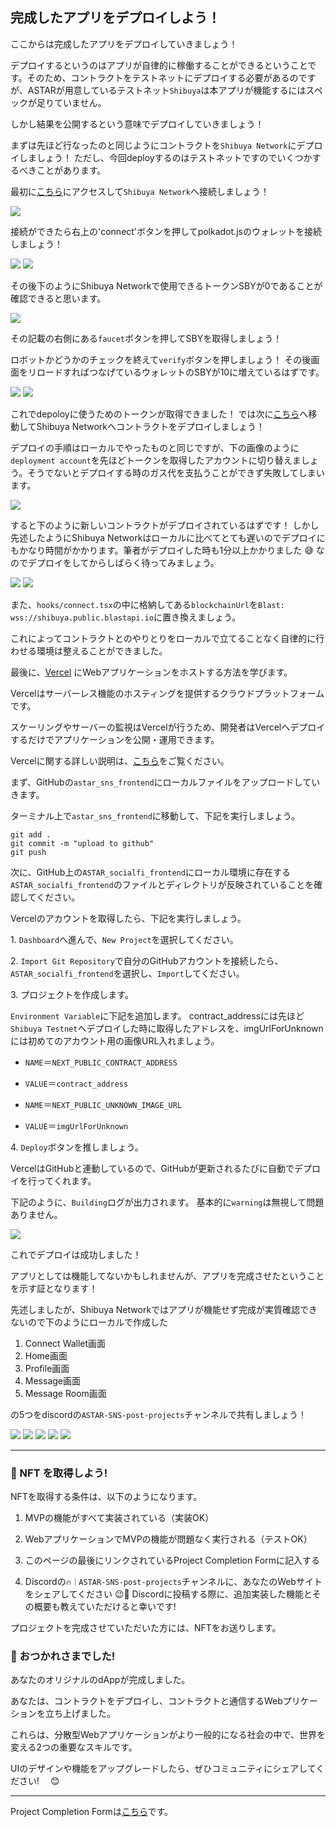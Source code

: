## 完成したアプリをデプロイしよう！

ここからは完成したアプリをデプロイしていきましょう！

デプロイするというのはアプリが自律的に稼働することができるということです。そのため、コントラクトをテストネットにデプロイする必要があるのですが、ASTARが用意しているテストネット`Shibuya`は本アプリが機能するにはスペックが足りていません。

しかし結果を公開するという意味でデプロイしていきましょう！

まずは先ほど行なったのと同じようにコントラクトを`Shibuya Network`にデプロイしましょう！ ただし、今回deployするのはテストネットですのでいくつかするべきことがあります。

最初に[こちら](https://portal.astar.network/#/astar/assets)にアクセスして`Shibuya Network`へ接続しましょう！

![](/public/images/ASTAR-SocialFi/section-3/3_2_1.png)

接続ができたら右上の'connect'ボタンを押してpolkadot.jsのウォレットを接続しましょう！

![](/public/images/ASTAR-SocialFi/section-3/3_2_2.png)
![](/public/images/ASTAR-SocialFi/section-3/3_2_3.png)

その後下のようにShibuya Networkで使用できるトークンSBYが0であることが確認できると思います。

![](/public/images/ASTAR-SocialFi/section-3/3_2_4.png)

その記載の右側にある`faucet`ボタンを押してSBYを取得しましょう！

ロボットかどうかのチェックを終えて`verify`ボタンを押しましょう！ その後画面をリロードすればつなげているウォレットのSBYが10に増えているはずです。

![](/public/images/ASTAR-SocialFi/section-3/3_2_5.png)
![](/public/images/ASTAR-SocialFi/section-3/3_2_6.png)

これでdepoloyに使うためのトークンが取得できました！ では次に[こちら](https://polkadot.js.org/apps/?rpc=wss%3A%2F%2Frpc.shibuya.astar.network#/explorer)へ移動してShibuya Networkへコントラクトをデプロイしましょう！

デプロイの手順はローカルでやったものと同じですが、下の画像のように`deployment account`を先ほどトークンを取得したアカウントに切り替えましょう。そうでないとデプロイする時のガス代を支払うことができず失敗してしまいます。

![](/public/images/ASTAR-SocialFi/section-3/3_2_7.png)

すると下のように新しいコントラクトがデプロイされているはずです！ しかし先述したようにShibuya Networkはローカルに比べてとても遅いのでデプロイにもかなり時間がかかります。筆者がデプロイした時も1分以上かかりました 😅
なのでデプロイをしてからしばらく待ってみましょう。

![](/public/images/ASTAR-SocialFi/section-3/3_2_8.png)
![](/public/images/ASTAR-SocialFi/section-3/3_2_9.png)

また、`hooks/connect.tsx`の中に格納してある`blockchainUrl`を`Blast: wss://shibuya.public.blastapi.io`に置き換えましょう。

これによってコントラクトとのやりとりをローカルで立てることなく自律的に行わせる環境は整えることができました。

最後に、[Vercel](https://vercel.com/) にWebアプリケーションをホストする方法を学びます。

Vercelはサーバーレス機能のホスティングを提供するクラウドプラットフォームです。

スケーリングやサーバーの監視はVercelが行うため、開発者はVercelへデプロイするだけでアプリケーションを公開・運用できます。

Vercelに関する詳しい説明は、[こちら](https://zenn.dev/lollipop_onl/articles/eoz-vercel-pricing-2020)をご覧ください。

まず、GitHubの`astar_sns_frontend`にローカルファイルをアップロードしていきます。

ターミナル上で`astar_sns_frontend`に移動して、下記を実行しましょう。

```
git add .
git commit -m "upload to github"
git push
```

次に、GitHub上の`ASTAR_socialfi_frontend`にローカル環境に存在する`ASTAR_socialfi_frontend`のファイルとディレクトリが反映されていることを確認してください。

Vercelのアカウントを取得したら、下記を実行しましょう。

1\. `Dashboard`へ進んで、`New Project`を選択してください。

2\. `Import Git Repository`で自分のGitHubアカウントを接続したら、`ASTAR_socialfi_frontend`を選択し、`Import`してください。

3\. プロジェクトを作成します。

`Environment Variable`に下記を追加します。
contract_addressには先ほど`Shibuya Testnet`へデプロイした時に取得したアドレスを、imgUrlForUnknownには初めてのアカウント用の画像URL入れましょう。

- `NAME`＝`NEXT_PUBLIC_CONTRACT_ADDRESS`
- `VALUE`＝`contract_address`

- `NAME`＝`NEXT_PUBLIC_UNKNOWN_IMAGE_URL`
- `VALUE`＝`imgUrlForUnknown`

4\. `Deploy`ボタンを推しましょう。

VercelはGitHubと連動しているので、GitHubが更新されるたびに自動でデプロイを行ってくれます。

下記のように、`Building`ログが出力されます。
基本的に`warning`は無視して問題ありません。

![](/public/images/ASTAR-SocialFi/section-2/2_3_1.png)

これでデプロイは成功しました！

アプリとしては機能してないかもしれませんが、アプリを完成させたということを示す証となります！

先述しましたが、Shibuya Networkではアプリが機能せず完成が実質確認できないので下のようにローカルで作成した

1. Connect Wallet画面
2. Home画面
3. Profile画面
4. Message画面
5. Message Room画面

の5つをdiscordの`ASTAR-SNS-post-projects`チャンネルで共有しましょう！

![](/public/images/ASTAR-SocialFi/section-3/3_2_10.png)
![](/public/images/ASTAR-SocialFi/section-3/3_2_11.png)
![](/public/images/ASTAR-SocialFi/section-3/3_2_12.png)
![](/public/images/ASTAR-SocialFi/section-3/3_2_13.png)
![](/public/images/ASTAR-SocialFi/section-3/3_2_14.png)

---

### 🎫 NFT を取得しよう!

NFTを取得する条件は、以下のようになります。

1. MVPの機能がすべて実装されている（実装OK）

2. WebアプリケーションでMVPの機能が問題なく実行される（テストOK）

3. このページの最後にリンクされているProject Completion Formに記入する

4. Discordの`🔥｜ASTAR-SNS-post-projects`チャンネルに、あなたのWebサイトをシェアしてください 😉🎉 Discordに投稿する際に、追加実装した機能とその概要も教えていただけると幸いです!

プロジェクトを完成させていただいた方には、NFTをお送りします。

### 🎉 おつかれさまでした!

あなたのオリジナルのdAppが完成しました。

あなたは、コントラクトをデプロイし、コントラクトと通信するWebプリケーションを立ち上げました。

これらは、分散型Webアプリケーションがより一般的になる社会の中で、世界を変える2つの重要なスキルです。

UIのデザインや機能をアップグレードしたら、ぜひコミュニティにシェアしてください!　 😊

---

Project Completion Formは[こちら](https://airtable.com/shrf1cCtTx0iQuszX)です。
